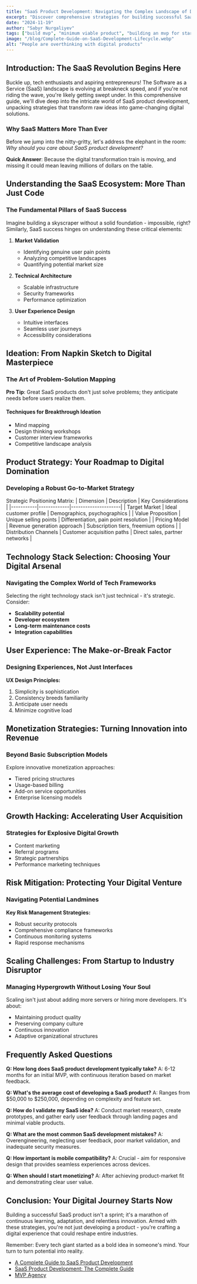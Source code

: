 ```yaml
---
title: "SaaS Product Development: Navigating the Complex Landscape of Digital Innovation"
excerpt: "Discover comprehensive strategies for building successful SaaS products, from ideation to market penetration. Learn proven techniques, avoid common pitfalls, and accelerate your startup's growth trajectory."
date: "2024-11-19"
author: "Sabyr Nurgaliyev"
tags: ["build mvp", "minimum viable product", "building an mvp for startups", "build a minimum viable product", "mvp builds", "minimum viable product services"]
image: "/blog/Complete-Guide-on-SaaS-Development-Lifecycle.webp"
alt: "People are overthinking with digital products"
---
```


## Introduction: The SaaS Revolution Begins Here

Buckle up, tech enthusiasts and aspiring entrepreneurs! The Software as a Service (SaaS) landscape is evolving at breakneck speed, and if you're not riding the wave, you're likely getting swept under. In this comprehensive guide, we'll dive deep into the intricate world of SaaS product development, unpacking strategies that transform raw ideas into game-changing digital solutions.

### Why SaaS Matters More Than Ever

Before we jump into the nitty-gritty, let's address the elephant in the room: *Why should you care about SaaS product development?* 

**Quick Answer**: Because the digital transformation train is moving, and missing it could mean leaving millions of dollars on the table.

## Understanding the SaaS Ecosystem: More Than Just Code

### The Fundamental Pillars of SaaS Success

Imagine building a skyscraper without a solid foundation - impossible, right? Similarly, SaaS success hinges on understanding these critical elements:

1. **Market Validation**
   - Identifying genuine user pain points
   - Analyzing competitive landscapes
   - Quantifying potential market size

2. **Technical Architecture**
   - Scalable infrastructure
   - Security frameworks
   - Performance optimization

3. **User Experience Design**
   - Intuitive interfaces
   - Seamless user journeys
   - Accessibility considerations

## Ideation: From Napkin Sketch to Digital Masterpiece

### The Art of Problem-Solution Mapping

**Pro Tip**: Great SaaS products don't just solve problems; they anticipate needs before users realize them.

#### Techniques for Breakthrough Ideation

- Mind mapping
- Design thinking workshops
- Customer interview frameworks
- Competitive landscape analysis

## Product Strategy: Your Roadmap to Digital Domination

### Developing a Robust Go-to-Market Strategy

Strategic Positioning Matrix:
| Dimension | Description | Key Considerations |
|-----------|-------------|---------------------|
| Target Market | Ideal customer profile | Demographics, psychographics |
| Value Proposition | Unique selling points | Differentiation, pain point resolution |
| Pricing Model | Revenue generation approach | Subscription tiers, freemium options |
| Distribution Channels | Customer acquisition paths | Direct sales, partner networks |


## Technology Stack Selection: Choosing Your Digital Arsenal

### Navigating the Complex World of Tech Frameworks

Selecting the right technology stack isn't just technical - it's strategic. Consider:

- **Scalability potential**
- **Developer ecosystem**
- **Long-term maintenance costs**
- **Integration capabilities**

## User Experience: The Make-or-Break Factor

### Designing Experiences, Not Just Interfaces

**UX Design Principles:**
1. Simplicity is sophistication
2. Consistency breeds familiarity
3. Anticipate user needs
4. Minimize cognitive load

## Monetization Strategies: Turning Innovation into Revenue

### Beyond Basic Subscription Models

Explore innovative monetization approaches:
- Tiered pricing structures
- Usage-based billing
- Add-on service opportunities
- Enterprise licensing models

## Growth Hacking: Accelerating User Acquisition

### Strategies for Explosive Digital Growth

- Content marketing
- Referral programs
- Strategic partnerships
- Performance marketing techniques

## Risk Mitigation: Protecting Your Digital Venture

### Navigating Potential Landmines

**Key Risk Management Strategies:**
- Robust security protocols
- Comprehensive compliance frameworks
- Continuous monitoring systems
- Rapid response mechanisms

## Scaling Challenges: From Startup to Industry Disruptor

### Managing Hypergrowth Without Losing Your Soul

Scaling isn't just about adding more servers or hiring more developers. It's about:
- Maintaining product quality
- Preserving company culture
- Continuous innovation
- Adaptive organizational structures

## Frequently Asked Questions

**Q: How long does SaaS product development typically take?**
A: 6-12 months for an initial MVP, with continuous iteration based on market feedback.

**Q: What's the average cost of developing a SaaS product?**
A: Ranges from $50,000 to $250,000, depending on complexity and feature set.

**Q: How do I validate my SaaS idea?**
A: Conduct market research, create prototypes, and gather early user feedback through landing pages and minimal viable products.

**Q: What are the most common SaaS development mistakes?**
A: Overengineering, neglecting user feedback, poor market validation, and inadequate security measures.

**Q: How important is mobile compatibility?**
A: Crucial - aim for responsive design that provides seamless experiences across devices.

**Q: When should I start monetizing?**
A: After achieving product-market fit and demonstrating clear user value.

## Conclusion: Your Digital Journey Starts Now

Building a successful SaaS product isn't a sprint; it's a marathon of continuous learning, adaptation, and relentless innovation. Armed with these strategies, you're not just developing a product - you're crafting a digital experience that could reshape entire industries.

Remember: Every tech giant started as a bold idea in someone's mind. Your turn to turn potential into reality.

- [A Complete Guide to SaaS Product Development](https://www.saasacademy.com/blog/saas-product-development-guide)
- [SaaS Product Development: The Complete Guide ](https://www.classicinformatics.com/saas-product-development-guide)
- [MVP Agency](https://mvpagency.org/)